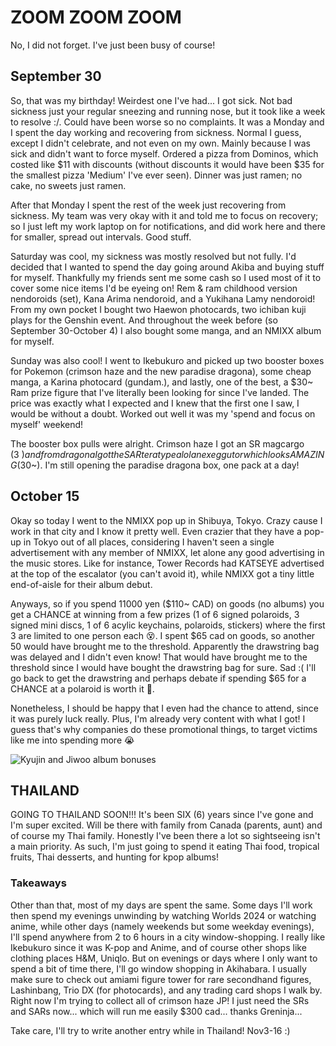 # ZOOM ZOOM ZOOM
No, I did not forget. I've just been busy of course!

## September 30
So, that was my birthday! Weirdest one I've had... I got sick. Not bad sickness just your regular sneezing and running nose, but it took like a week to resolve :/. Could have been worse so no complaints. It was a Monday and I spent the day working and recovering from sickness. Normal I guess, except I didn't celebrate, and not even on my own. Mainly because I was sick and didn't want to force myself. Ordered a pizza from Dominos, which costed like $11 with discounts (without discounts it would have been $35 for the smallest pizza 'Medium' I've ever seen). Dinner was just ramen; no cake, no sweets just ramen.

After that Monday I spent the rest of the week just recovering from sickness. My team was very okay with it and told me to focus on recovery; so I just left my work laptop on for notifications, and did work here and there for smaller, spread out intervals. Good stuff.

Saturday was cool, my sickness was mostly resolved but not fully. I'd decided that I wanted to spend the day going around Akiba and buying stuff for myself. Thankfully my friends sent me some cash so I used most of it to cover some nice items I'd be eyeing on! Rem & ram childhood version nendoroids (set), Kana Arima nendoroid, and a Yukihana Lamy nendoroid! From my own pocket I bought two Haewon photocards, two ichiban kuji plays for the Genshin event. And throughout the week before (so September 30-October 4) I also bought some manga, and an NMIXX album for myself.

Sunday was also cool! I went to Ikebukuro and picked up two booster boxes for Pokemon (crimson haze and the new paradise dragona), some cheap manga, a Karina photocard (gundam.), and lastly, one of the best, a $30~ Ram prize figure that I've literally been looking for since I've landed. The price was exactly what I expected and I knew that the first one I saw, I would be without a doubt. Worked out well it was my 'spend and focus on myself' weekend!

The booster box pulls were alright. Crimson haze I got an SR magcargo ($3~) and from dragona I got the SAR tera type alolan exeggutor which looks AMAZING ($30~). I'm still opening the paradise dragona box, one pack at a day! 

## October 15
Okay so today I went to the NMIXX pop up in Shibuya, Tokyo. Crazy cause I work in that city and I know it pretty well. Even crazier that they have a pop-up in Tokyo out of all places, considering I haven't seen a single advertisement with any member of NMIXX, let alone any good advertising in the music stores. Like for instance, Tower Records had KATSEYE advertised at the top of the escalator (you can't avoid it), while NMIXX got a tiny little end-of-aisle for their album debut.

Anyways, so if you spend 11000 yen ($110~ CAD) on goods (no albums) you get a CHANCE at winning from a few prizes (1 of 6 signed polaroids, 3 signed mini discs, 1 of 6 acylic keychains, polaroids, stickers) where the first 3 are limited to one person each 😵. I spent $65 cad on goods, so another 50 would have brought me to the threshold. Apparently the drawstring bag was delayed and I didn't even know! That would have brought me to the threshold since I would have bought the drawstring bag for sure. Sad :( I'll go back to get the drawstring and perhaps debate if spending $65 for a CHANCE at a polaroid is worth it 🤔.

Nonetheless, I should be happy that I even had the chance to attend, since it was purely luck really. Plus, I'm already very content with what I got! I guess that's why companies do these promotional things, to target victims like me into spending more 😭

![Kyujin and Jiwoo album bonuses](../pics/oct-kyujin_and_jiwoo.heic)
## THAILAND
GOING TO THAILAND SOON!!! It's been SIX (6) years since I've gone and I'm super excited. Will be there with family from Canada (parents, aunt) and of course my Thai family. Honestly I've been there a lot so sightseeing isn't a main priority. As such, I'm just going to spend it eating Thai food, tropical fruits, Thai desserts, and hunting for kpop albums!

### Takeaways
Other than that, most of my days are spent the same. Some days I'll work then spend my evenings unwinding by watching Worlds 2024 or watching anime, while other days (namely weekends but some weekday evenings), I'll spend anywhere from 2 to 6 hours in a city window-shopping. I really like Ikebukuro since it was K-pop and Anime, and of course other shops like clothing places H&M, Uniqlo. But on evenings or days where I only want to spend a bit of time there, I'll go window shopping in Akihabara. I usually make sure to check out amiami figure tower for rare secondhand figures, Lashinbang, Trio DX (for photocards), and any trading card shops I walk by. Right now I'm trying to collect all of crimson haze JP! I just need the SRs and SARs now... which will run me easily $300 cad... thanks Greninja...

Take care, I'll try to write another entry while in Thailand! Nov3-16 :)

